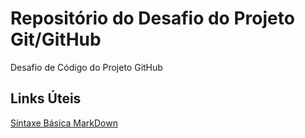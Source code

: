 # Repositório do Desafio do Projeto Git/GitHub 
Desafio de Código do Projeto GitHub
## Links Úteis
[Síntaxe Básica MarkDown](https://www.markdownguide.org/basic-syntax/)
